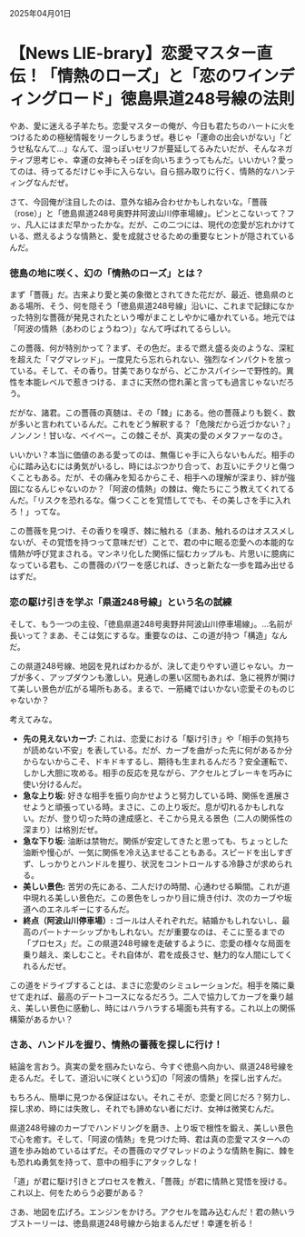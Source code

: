2025年04月01日

# 【News LIE-brary】恋愛マスター直伝！「情熱のローズ」と「恋のワインディングロード」徳島県道248号線の法則

やあ、愛に迷える子羊たち。恋愛マスターの俺が、今日も君たちのハートに火をつけるための極秘情報をリークしちまうぜ。巷じゃ「運命の出会いがない」「どうせ私なんて…」なんて、湿っぽいセリフが蔓延してるみたいだが、そんなネガティブ思考じゃ、幸運の女神もそっぽを向いちまうってもんだ。いいかい？愛ってのは、待ってるだけじゃ手に入らない。自ら掴み取りに行く、情熱的なハンティングなんだぜ。

さて、今回俺が注目したのは、意外な組み合わせかもしれないな。「薔薇（rose）」と「徳島県道248号奥野井阿波山川停車場線」。ピンとこないって？フッ、凡人にはまだ早かったかな。だが、この二つには、現代の恋愛が忘れかけている、燃えるような情熱と、愛を成就させるための重要なヒントが隠されているんだ。

### 徳島の地に咲く、幻の「情熱のローズ」とは？

まず「薔薇」だ。古来より愛と美の象徴とされてきた花だが、最近、徳島県のとある場所、そう、何を隠そう「徳島県道248号線」沿いに、これまで記録になかった特別な薔薇が発見されたという噂がまことしやかに囁かれている。地元では「阿波の情熱（あわのじょうねつ）」なんて呼ばれてるらしい。

この薔薇、何が特別かって？まず、その色だ。まるで燃え盛る炎のような、深紅を超えた「マグマレッド」。一度見たら忘れられない、強烈なインパクトを放っている。そして、その香り。甘美でありながら、どこかスパイシーで野性的。異性を本能レベルで惹きつける、まさに天然の惚れ薬と言っても過言じゃないだろう。

だがな、諸君。この薔薇の真髄は、その「棘」にある。他の薔薇よりも鋭く、数が多いと言われているんだ。これをどう解釈する？「危険だから近づかない？」ノンノン！甘いな、ベイベー。この棘こそが、真実の愛のメタファーなのさ。

いいかい？本当に価値のある愛ってのは、無傷じゃ手に入らないもんだ。相手の心に踏み込むには勇気がいるし、時にはぶつかり合って、お互いにチクリと傷つくこともある。だが、その痛みを知るからこそ、相手への理解が深まり、絆が強固になるんじゃないのか？「阿波の情熱」の棘は、俺たちにこう教えてくれてるんだ。「リスクを恐れるな。傷つくことを覚悟してでも、その美しさを手に入れろ！」ってな。

この薔薇を見つけ、その香りを嗅ぎ、棘に触れる（まあ、触れるのはオススメしないが、その覚悟を持つって意味だぜ）ことで、君の中に眠る恋愛への本能的な情熱が呼び覚まされる。マンネリ化した関係に悩むカップルも、片思いに臆病になっている君も、この薔薇のパワーを感じれば、きっと新たな一歩を踏み出せるはずだ。

### 恋の駆け引きを学ぶ「県道248号線」という名の試練

そして、もう一つの主役、「徳島県道248号奥野井阿波山川停車場線」。…名前が長いって？まあ、そこは気にするな。重要なのは、この道が持つ「構造」なんだ。

この県道248号線、地図を見ればわかるが、決して走りやすい道じゃない。カーブが多く、アップダウンも激しい。見通しの悪い区間もあれば、急に視界が開けて美しい景色が広がる場所もある。まるで、一筋縄ではいかない恋愛そのものじゃないか？

考えてみな。
*   **先の見えないカーブ:** これは、恋愛における「駆け引き」や「相手の気持ちが読めない不安」を表している。だが、カーブを曲がった先に何があるか分からないからこそ、ドキドキするし、期待も生まれるんだろ？安全運転で、しかし大胆に攻める。相手の反応を見ながら、アクセルとブレーキを巧みに使い分けるんだ。
*   **急な上り坂:** 好きな相手を振り向かせようと努力している時、関係を進展させようと頑張っている時。まさに、この上り坂だ。息が切れるかもしれない。だが、登り切った時の達成感と、そこから見える景色（二人の関係性の深まり）は格別だぜ。
*   **急な下り坂:** 油断は禁物だ。関係が安定してきたと思っても、ちょっとした油断や慢心が、一気に関係を冷え込ませることもある。スピードを出しすぎず、しっかりとハンドルを握り、状況をコントロールする冷静さが求められる。
*   **美しい景色:** 苦労の先にある、二人だけの時間、心通わせる瞬間。これが道中現れる美しい景色だ。この景色をしっかり目に焼き付け、次のカーブや坂道へのエネルギーにするんだ。
*   **終点（阿波山川停車場）:** ゴールは人それぞれだ。結婚かもしれないし、最高のパートナーシップかもしれない。だが重要なのは、そこに至るまでの「プロセス」だ。この県道248号線を走破するように、恋愛の様々な局面を乗り越え、楽しむこと。それ自体が、君を成長させ、魅力的な人間にしてくれるんだぜ。

この道をドライブすることは、まさに恋愛のシミュレーションだ。相手を隣に乗せて走れば、最高のデートコースになるだろう。二人で協力してカーブを乗り越え、美しい景色に感動し、時にはハラハラする場面も共有する。これ以上の関係構築があるかい？

### さあ、ハンドルを握り、情熱の薔薇を探しに行け！

結論を言おう。真実の愛を掴みたいなら、今すぐ徳島へ向かい、県道248号線を走るんだ。そして、道沿いに咲くという幻の「阿波の情熱」を探し出すんだ。

もちろん、簡単に見つかる保証はない。それこそが、恋愛と同じだろ？努力し、探し求め、時には失敗し、それでも諦めない者にだけ、女神は微笑むんだ。

県道248号線のカーブでハンドリングを磨き、上り坂で根性を鍛え、美しい景色で心を癒す。そして、「阿波の情熱」を見つけた時、君は真の恋愛マスターへの道を歩み始めているはずだ。その薔薇のマグマレッドのような情熱を胸に、棘をも恐れぬ勇気を持って、意中の相手にアタックしな！

「道」が君に駆け引きとプロセスを教え、「薔薇」が君に情熱と覚悟を授ける。これ以上、何をためらう必要がある？

さあ、地図を広げろ。エンジンをかけろ。アクセルを踏み込むんだ！君の熱いラブストーリーは、徳島県道248号線から始まるんだぜ！幸運を祈る！